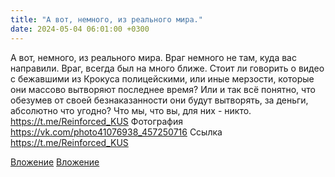```yaml
---
title: "А вот, немного, из реального мира."
date: 2024-05-04 06:01:00 +0300
---
```


А вот, немного, из реального мира.
Враг немного не там, куда вас направили. Враг, всегда был на много ближе.
Стоит ли говорить о видео с бежавшими из Крокуса полицейскими, или иные мерзости, которые они массово вытворяют последнее время?
Или и так всё понятно, что обезумев от своей безнаказанности они будут вытворять, за деньги, абсолютно что угодно?
Что мы, что вы, для них - никто.
https://t.me/Reinforced_KUS
Фотография
https://vk.com/photo41076938_457250716
Ссылка
https://t.me/Reinforced_KUS

[Вложение](https://vk.com/photo41076938_457250716)
[Вложение](https://t.me/Reinforced_KUS)
